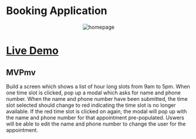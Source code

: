 # Booking Application

<p align='center'>
    <img src='readme_imgs/one.png' alt='homepage'></img>
</p>

# [Live Demo](http://www.gearshakedown.net/)


## MVPmv
Build a screen which shows a list of hour long slots from 9am to 5pm.  When one time slot is clicked, pop up a modal which asks for name and phone number.  When the name and phone number have been submitted, the time slot selected should change to red indicating the time slot is no longer available.  If the red time slot is clicked on again, the modal will pop up with the name and phone number for that appointment pre-populated.  Uswers will be able to edit the name and phone number to change the user for the appointment.
